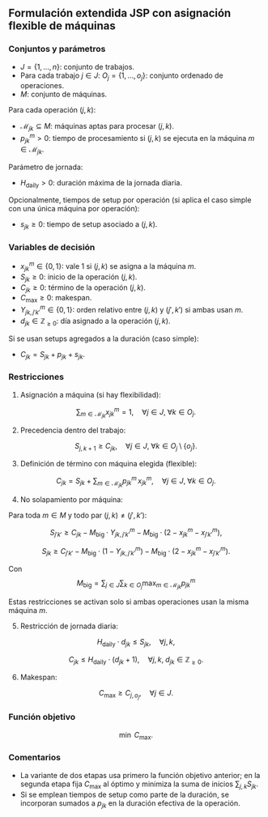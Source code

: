 ## Formulación extendida JSP con asignación flexible de máquinas

### Conjuntos y parámetros

- $J = \{1, \dots, n\}$: conjunto de trabajos.
- Para cada trabajo $j \in J$: $O_j = \{1, \dots, o_j\}$: conjunto ordenado de operaciones.
- $M$: conjunto de máquinas.

Para cada operación $(j,k)$:

- $\mathcal{M}_{jk} \subseteq M$: máquinas aptas para procesar $(j,k)$.
- $p_{jk}^m > 0$: tiempo de procesamiento si $(j,k)$ se ejecuta en la máquina $m \in \mathcal{M}_{jk}$.

Parámetro de jornada:

- $H_{\text{daily}} > 0$: duración máxima de la jornada diaria.

Opcionalmente, tiempos de setup por operación (si aplica el caso simple con una única máquina por operación):

- $s_{jk} \ge 0$: tiempo de setup asociado a $(j,k)$.

### Variables de decisión

- $x_{jk}^m \in \{0,1\}$: vale 1 si $(j,k)$ se asigna a la máquina $m$.
- $S_{jk} \ge 0$: inicio de la operación $(j,k)$.
- $C_{jk} \ge 0$: término de la operación $(j,k)$.
- $C_{\max} \ge 0$: makespan.
- $Y_{jk,j'k'}^{m} \in \{0,1\}$: orden relativo entre $(j,k)$ y $(j',k')$ si ambas usan $m$.
- $d_{jk} \in \mathbb{Z}_{\ge 0}$: día asignado a la operación $(j,k)$.

Si se usan setups agregados a la duración (caso simple):

- $C_{jk} = S_{jk} + p_{jk} + s_{jk}$.

### Restricciones

1. Asignación a máquina (si hay flexibilidad):

$$\sum_{m \in \mathcal{M}_{jk}} x_{jk}^m = 1, \quad \forall j \in J,\; \forall k \in O_j.$$

2. Precedencia dentro del trabajo:

$$S_{j,k+1} \ge C_{jk}, \quad \forall j \in J, \; \forall k \in O_j \setminus \{o_j\}.$$

3. Definición de término con máquina elegida (flexible):

$$C_{jk} = S_{jk} + \sum_{m \in \mathcal{M}_{jk}} p_{jk}^m \, x_{jk}^m, \quad \forall j \in J,\; \forall k \in O_j.$$

4. No solapamiento por máquina:

Para toda $m \in M$ y todo par $(j,k) \neq (j',k')$:

$$S_{j'k'} \ge C_{jk} - M_{\text{big}} \cdot Y_{jk,j'k'}^m - M_{\text{big}} \cdot (2 - x_{jk}^m - x_{j'k'}^m),$$

$$S_{jk} \ge C_{j'k'} - M_{\text{big}} \cdot (1 - Y_{jk,j'k'}^m) - M_{\text{big}} \cdot (2 - x_{jk}^m - x_{j'k'}^m).$$

Con 
$$M_{\text{big}} = \sum_{j \in J}\sum_{k \in O_j}\max_{m \in \mathcal{M}_{jk}} p_{jk}^m$$

Estas restricciones se activan solo si ambas operaciones usan la misma máquina $m$.

5. Restricción de jornada diaria:

$$H_{\text{daily}} \cdot d_{jk} \le S_{jk}, \quad \forall j,k,$$

$$C_{jk} \le H_{\text{daily}} \cdot (d_{jk} + 1), \quad \forall j,k,\; d_{jk} \in \mathbb{Z}_{\ge 0}.$$

6. Makespan:

$$C_{\max} \ge C_{j,o_j}, \quad \forall j \in J.$$

### Función objetivo

$$\min \; C_{\max}.$$

### Comentarios

- La variante de dos etapas usa primero la función objetivo anterior; en la segunda etapa fija $C_{\max}$ al óptimo y minimiza la suma de inicios $\sum_{j,k} S_{jk}$.
- Si se emplean tiempos de setup como parte de la duración, se incorporan sumados a $p_{jk}$ en la duración efectiva de la operación.
